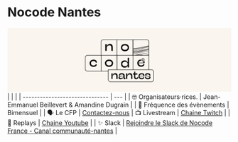 # Nocode Nantes
![logo](logo.png)   
|                                |      |
| ------------------------------ | --- |
| 🤓 Organisateurs·rices.          | Jean-Emmanuel Beillevert & Amandine Dugrain    |
| 📆 Fréquence des évènements      | Bimensuel     |
| 🗣 Le CFP                        | [Contactez-nous](mailto:amandinedugrain@gmail.com)
| 📺 Livestream                    | [Chaine Twitch](https://www.twitch.tv/nocodefrance?lang=fr)  |
| 🎥 Replays                       | [Chaine Youtube](https://www.youtube.com/c/NocodeFrance)   |
| ✨ Slack                         | [Rejoindre le Slack de Nocode France - Canal communauté-nantes](https://join.slack.com/t/no-code-france/shared_invite/zt-1fsawk6dy-tEBJR_FA7ROMDqi9JNgVRg)    |
